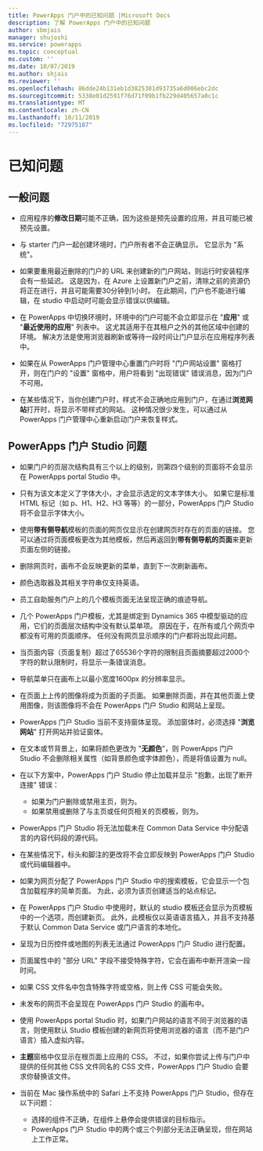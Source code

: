 ```yaml
---
title: PowerApps 门户中的已知问题 |Microsoft Docs
description: 了解 PowerApps 门户中的已知问题
author: sbmjais
manager: shujoshi
ms.service: powerapps
ms.topic: conceptual
ms.custom: ''
ms.date: 10/07/2019
ms.author: shjais
ms.reviewer: ''
ms.openlocfilehash: 86dde24b131eb1d3825301d93735a6d006ebc2dc
ms.sourcegitcommit: 5338e01d2591f76d71f09b1fb229d405657a0c1c
ms.translationtype: MT
ms.contentlocale: zh-CN
ms.lasthandoff: 10/11/2019
ms.locfileid: "72975187"
---
```

# <a name="known-issues"></a>已知问题


## <a name="general-issues"></a>一般问题

- 应用程序的**修改日期**可能不正确，因为这些是预先设置的应用，并且可能已被预先设置。

- 与 starter 门户一起创建环境时，门户所有者不会正确显示。 它显示为 "系统"。

- 如果要重用最近删除的门户的 URL 来创建新的门户网站，则运行时安装程序会有一些延迟。 这是因为，在 Azure 上设置新门户之前，清除之前的资源仍将正在进行，并且可能需要30分钟到1小时。 在此期间，门户也不能进行编辑，在 studio 中启动时可能会显示错误以供编辑。

- 在 PowerApps 中切换环境时，环境中的门户可能不会立即显示在 "**应用**" 或 "**最近使用的应用**" 列表中。 这尤其适用于在其租户之外的其他区域中创建的环境。 解决方法是使用浏览器刷新或等待一段时间让门户显示在应用程序列表中。

- 如果在从 PowerApps 门户管理中心重置门户时将 "门户网站设置" 窗格打开，则在门户的 "设置" 窗格中，用户将看到 "出现错误" 错误消息，因为门户不可用。

- 在某些情况下，当你创建门户时，样式不会正确地应用到门户，在通过**浏览网站**打开时，将显示不带样式的网站。 这种情况很少发生，可以通过从 PowerApps 门户管理中心重新启动门户来恢复样式。

## <a name="powerapps-portals-studio-issues"></a>PowerApps 门户 Studio 问题

- 如果门户的页层次结构具有三个以上的级别，则第四个级别的页面将不会显示在 PowerApps portal Studio 中。

- 只有为该文本定义了字体大小，才会显示选定的文本字体大小。 如果它是标准 HTML 标记（如 p、H1、H2、H3 等等）的一部分，PowerApps 门户 Studio 将不会显示字体大小。

- 使用**带有侧导航**模板的页面的网页仅显示在创建网页时存在的页面的链接。 您可以通过将页面模板更改为其他模板，然后再返回到**带有侧导航的页面**来更新页面左侧的链接。

- 删除网页时，画布不会反映更新的菜单，直到下一次刷新画布。

- 颜色选取器及其相关字符串仅支持英语。

- 员工自助服务门户上的几个模板页面无法呈现正确的痕迹导航。

- 几个 PowerApps 门户模板，尤其是绑定到 Dynamics 365 中模型驱动的应用，它们的页面层次结构中没有默认菜单项。 原因在于，在所有或几个网页中都没有可用的页面顺序。 任何没有网页显示顺序的门户都将出现此问题。

- 当页面内容（页面复制）超过了65536个字符的限制且页面摘要超过2000个字符的默认限制时，将显示一条错误消息。

- 导航菜单只在画布上以最小宽度1600px 的分辨率显示。

- 在页面上上传的图像将成为页面的子页面。 如果删除页面，并在其他页面上使用图像，则该图像将不会在 PowerApps 门户 Studio 和网站上呈现。

- PowerApps 门户 Studio 当前不支持窗体呈现。 添加窗体时，必须选择 "**浏览网站**" 打开网站并验证窗体。

- 在文本或节背景上，如果将颜色更改为 "**无颜色**"，则 PowerApps 门户 Studio 不会删除相关属性（如背景颜色或字体颜色），而是将值设置为 null。

- 在以下方案中，PowerApps 门户 Studio 停止加载并显示 "抱歉，出现了断开连接" 错误：
    - 如果为门户删除或禁用主页，则为。
    - 如果禁用或删除了与主页或任何页相关的页模板，则为。

- PowerApps 门户 Studio 将无法加载未在 Common Data Service 中分配语言的内容代码段的源代码。

- 在某些情况下，标头和脚注的更改将不会立即反映到 PowerApps 门户 Studio 或代码编辑器中。

- 如果为网页分配了 PowerApps 门户 Studio 中的搜索模板，它会显示一个包含加载程序的简单页面。 为此，必须为该页创建适当的站点标记。

- 在 PowerApps 门户 Studio 中使用时，默认的 studio 模板还会显示为页模板中的一个选项，而创建新页。 此外，此模板仅以英语语言插入，并且不支持基于默认 Common Data Service 或门户语言的本地化。

- 呈现为日历控件或地图的列表无法通过 PowerApps 门户 Studio 进行配置。

- 页面属性中的 "部分 URL" 字段不接受特殊字符，它会在画布中断开渲染一段时间。 

- 如果 CSS 文件名中包含特殊字符或空格，则上传 CSS 可能会失败。

- 未发布的网页不会呈现在 PowerApps 门户 Studio 的画布中。

- 使用 PowerApps portal Studio 时，如果门户网站的语言不同于浏览器的语言，则使用默认 Studio 模板创建的新网页将使用浏览器的语言（而不是门户语言）插入虚拟内容。

- **主题**窗格中仅显示在根页面上应用的 CSS。 不过，如果你尝试上传与门户中提供的任何其他 CSS 文件同名的 CSS 文件，PowerApps 门户 Studio 会要求你替换该文件。

- 当前在 Mac 操作系统中的 Safari 上不支持 PowerApps 门户 Studio，但存在以下问题：
    - 选择的组件不正确，在组件上悬停会提供错误的目标指示。
    - PowerApps 门户 Studio 中的两个或三个列部分无法正确呈现，但在网站上工作正常。

